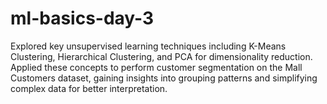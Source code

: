 # ml-basics-day-3
 Explored key unsupervised learning techniques including K-Means Clustering, Hierarchical Clustering, and PCA for dimensionality reduction.
Applied these concepts to perform customer segmentation on the Mall Customers dataset, gaining insights into grouping patterns and simplifying complex data for better interpretation.
